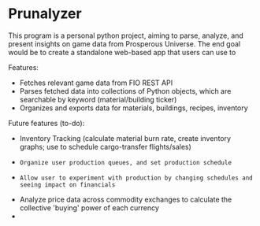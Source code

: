 # Prunalyzer
 This program is a personal python project, aiming to parse, analyze, and present insights on game data from Prosperous Universe.
 The end goal would be to create a standalone web-based app that users can use to 
 
 Features:
  - Fetches relevant game data from FIO REST API
  - Parses fetched data into collections of Python objects, which are searchable by keyword (material/building ticker)
  - Organizes and exports data for materials, buildings, recipes, inventory 

 Future features (to-do):
  - Inventory Tracking (calculate material burn rate, create inventory graphs; use to schedule cargo-transfer flights/sales)
  - 	Organize user production queues, and set production schedule
  - 	Allow user to experiment with production by changing schedules and seeing impact on financials
  - Analyze price data across commodity exchanges to calculate the collective 'buying' power of each currency
  - 
